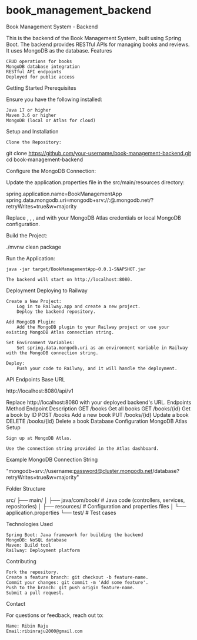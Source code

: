 # book_management_backend
Book Management System - Backend

This is the backend of the Book Management System, built using Spring Boot. The backend provides RESTful APIs for managing books and reviews. It uses MongoDB as the database.
Features

    CRUD operations for books
    MongoDB database integration
    RESTful API endpoints
    Deployed for public access

Getting Started
Prerequisites

Ensure you have the following installed:

    Java 17 or higher
    Maven 3.6 or higher
    MongoDB (local or Atlas for cloud)

Setup and Installation

    Clone the Repository:

git clone https://github.com/your-username/book-management-backend.git
cd book-management-backend

Configure the MongoDB Connection:

Update the application.properties file in the src/main/resources directory:

spring.application.name=BookManagementApp
spring.data.mongodb.uri=mongodb+srv://<username>:<password>@<cluster>.mongodb.net/<database>?retryWrites=true&w=majority

Replace <username>, <password>, <cluster>, and <database> with your MongoDB Atlas credentials or local MongoDB configuration.

Build the Project:

./mvnw clean package

Run the Application:

    java -jar target/BookManagementApp-0.0.1-SNAPSHOT.jar

    The backend will start on http://localhost:8080.

Deployment
Deploying to Railway

    Create a New Project:
        Log in to Railway.app and create a new project.
        Deploy the backend repository.

    Add MongoDB Plugin:
        Add the MongoDB plugin to your Railway project or use your existing MongoDB Atlas connection string.

    Set Environment Variables:
        Set spring.data.mongodb.uri as an environment variable in Railway with the MongoDB connection string.

    Deploy:
        Push your code to Railway, and it will handle the deployment.

API Endpoints
Base URL

http://localhost:8080/api/v1

Replace http://localhost:8080 with your deployed backend's URL.
Endpoints
Method	Endpoint	Description
GET	/books	Get all books
GET	/books/{id}	Get a book by ID
POST	/books	Add a new book
PUT	/books/{id}	Update a book
DELETE	/books/{id}	Delete a book
Database Configuration
MongoDB Atlas Setup

    Sign up at MongoDB Atlas.
    
    Use the connection string provided in the Atlas dashboard.

Example MongoDB Connection String

"mongodb+srv://username:password@cluster.mongodb.net/database?retryWrites=true&w=majority"

Folder Structure

src/
├── main/
│   ├── java/com/book/       # Java code (controllers, services, repositories)
│   ├── resources/           # Configuration and properties files
│   └── application.properties
└── test/                    # Test cases

Technologies Used

    Spring Boot: Java framework for building the backend
    MongoDB: NoSQL database
    Maven: Build tool
    Railway: Deployment platform

Contributing

    Fork the repository.
    Create a feature branch: git checkout -b feature-name.
    Commit your changes: git commit -m 'Add some feature'.
    Push to the branch: git push origin feature-name.
    Submit a pull request.

Contact

For questions or feedback, reach out to:

    Name: Ribin Raju
    Email:ribinraju2000@gmail.com
